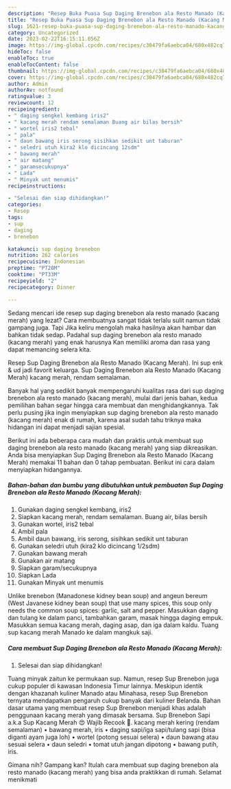 ```yaml
---
description: "Resep Buka Puasa Sup Daging Brenebon ala Resto Manado (Kacang Merah) yang Bisa Manjain Lidah"
title: "Resep Buka Puasa Sup Daging Brenebon ala Resto Manado (Kacang Merah) yang Bisa Manjain Lidah"
slug: 1621-resep-buka-puasa-sup-daging-brenebon-ala-resto-manado-kacang-merah-yang-bisa-manjain-lidah
category: Uncategorized
date: 2023-02-22T16:15:11.056Z
image: https://img-global.cpcdn.com/recipes/c30479fa6aebca04/680x482cq70/sup-daging-brenebon-ala-resto-manado-kacang-merah-foto-resep-utama.jpg
hideToc: false
enableToc: true
enableTocContent: false
thumbnail: https://img-global.cpcdn.com/recipes/c30479fa6aebca04/680x482cq70/sup-daging-brenebon-ala-resto-manado-kacang-merah-foto-resep-utama.jpg
cover: https://img-global.cpcdn.com/recipes/c30479fa6aebca04/680x482cq70/sup-daging-brenebon-ala-resto-manado-kacang-merah-foto-resep-utama.jpg
author: Admin
authorAv: notfound
ratingvalue: 3
reviewcount: 12
recipeingredient:
- " daging sengkel kembang iris2"
- " kacang merah rendam semalaman Buang air bilas bersih"
- " wortel iris2 tebal"
- " pala"
- " daun bawang iris serong sisihkan sedikit unt taburan"
- " seledri utuh kira2 klo dicincang 12sdm"
- " bawang merah"
- " air matang"
- " garamsecukupnya"
- " Lada"
- " Minyak unt menumis"
recipeinstructions:

- "Selesai dan siap dihidangkan!"
categories:
- Resep
tags:
- sup
- daging
- brenebon

katakunci: sup daging brenebon 
nutrition: 262 calories
recipecuisine: Indonesian
preptime: "PT28M"
cooktime: "PT33M"
recipeyield: "2"
recipecategory: Dinner

---
```



Sedang mencari ide resep sup daging brenebon ala resto manado (kacang merah) yang lezat? Cara membuatnya sangat tidak terlalu sulit namun tidak gampang juga. Tapi Jika keliru mengolah maka hasilnya akan hambar dan bahkan tidak sedap. Padahal sup daging brenebon ala resto manado (kacang merah) yang enak harusnya Kan memiliki aroma dan rasa yang dapat memancing selera kita.


Resep Sup Daging Brenebon ala Resto Manado (Kacang Merah). Ini sup enk &amp; ud jadi favorit keluarga. Sup Daging Brenebon ala Resto Manado (Kacang Merah) kacang merah, rendam semalaman.

Banyak hal yang sedikit banyak mempengaruhi kualitas rasa dari sup daging brenebon ala resto manado (kacang merah), mulai dari jenis bahan, kedua pemilihan bahan segar hingga cara membuat dan menghidangkannya. Tak perlu pusing jika ingin menyiapkan sup daging brenebon ala resto manado (kacang merah) enak di rumah, karena asal sudah tahu triknya maka hidangan ini dapat menjadi sajian spesial.


Berikut ini ada beberapa cara mudah dan praktis untuk membuat sup daging brenebon ala resto manado (kacang merah) yang siap dikreasikan. Anda bisa menyiapkan Sup Daging Brenebon ala Resto Manado (Kacang Merah) memakai 11 bahan dan 0 tahap pembuatan. Berikut ini cara dalam menyiapkan hidangannya.

<!--inarticleads1-->

##### Bahan-bahan dan bumbu yang dibutuhkan untuk pembuatan Sup Daging Brenebon ala Resto Manado (Kacang Merah):

1. Gunakan  daging sengkel kembang, iris2
1. Siapkan  kacang merah, rendam semalaman. Buang air, bilas bersih
1. Gunakan  wortel, iris2 tebal
1. Ambil  pala
1. Ambil  daun bawang, iris serong, sisihkan sedikit unt taburan
1. Gunakan  seledri utuh (kira2 klo dicincang 1/2sdm)
1. Gunakan  bawang merah
1. Gunakan  air matang
1. Siapkan  garam/secukupnya
1. Siapkan  Lada
1. Gunakan  Minyak unt menumis


Unlike brenebon (Manadonese kidney bean soup) and angeun bereum (West Javanese kidney bean soup) that use many spices, this soup only needs the common soup spices: garlic, salt and pepper. Masukkan daging dan tulang ke dalam panci, tambahkan garam, masak hingga daging empuk. Masukkan semua kacang merah, daging asap, dan iga dalam kaldu. Tuang sup kacang merah Manado ke dalam mangkuk saji. 

<!--inarticleads2-->

##### Cara membuat Sup Daging Brenebon ala Resto Manado (Kacang Merah):


1. Selesai dan siap dihidangkan!

Tuang minyak zaitun ke permukaan sup. Namun, resep Sup Brenebon juga cukup populer di kawasan Indonesia Timur lainnya. Meskipun identik dengan khazanah kuliner Manado atau Minahasa, resep Sup Brenebon ternyata mendapatkan pengaruh cukup banyak dari kuliner Belanda. Bahan dasar utama yang membuat resep Sup Brenebon menjadi khas adalah penggunaan kacang merah yang dimasak bersama. Sup Brenebon Sapi a.k.a Sup Kacang Merah 😍 Wajib Recook 🤗. kacang merah kering (rendam semalaman) • bawang merah, iris • daging sapi/iga sapi/tulang sapi (bisa diganti ayam juga loh) • wortel (potong sesuai selera) • daun bawang atau sesuai selera • daun seledri • tomat utuh jangan dipotong • bawang putih, iris. 

Gimana nih? Gampang kan? Itulah cara membuat sup daging brenebon ala resto manado (kacang merah) yang bisa anda praktikkan di rumah. Selamat menikmati
